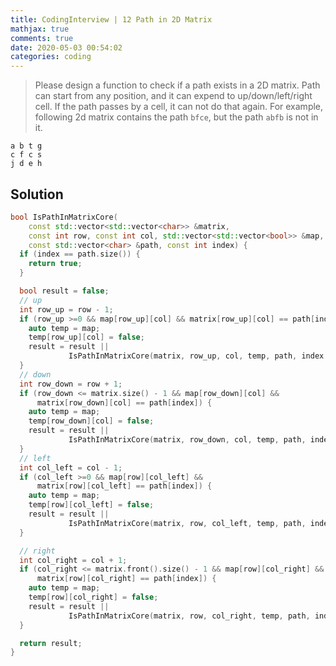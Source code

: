```yaml
---
title: CodingInterview | 12 Path in 2D Matrix
mathjax: true
comments: true
date: 2020-05-03 00:54:02
categories: coding
---
```


> Please design a function to check if a path exists in a 2D matrix. Path can start from any position, and it can expend to up/down/left/right cell. If the path passes by a cell, it can not do that again.
> For example, following 2d matrix contains the path `bfce`, but the path `abfb` is not in it.
```
a b t g
c f c s
j d e h
```

## Solution
```C++
bool IsPathInMatrixCore(
    const std::vector<std::vector<char>> &matrix,
    const int row, const int col, std::vector<std::vector<bool>> &map,
    const std::vector<char> &path, const int index) {
  if (index == path.size()) {
    return true;
  }

  bool result = false;
  // up
  int row_up = row - 1;
  if (row_up >=0 && map[row_up][col] && matrix[row_up][col] == path[index]) {
    auto temp = map;
    temp[row_up][col] = false;
    result = result ||
             IsPathInMatrixCore(matrix, row_up, col, temp, path, index + 1);
  }
  // down
  int row_down = row + 1;
  if (row_down <= matrix.size() - 1 && map[row_down][col] &&
      matrix[row_down][col] == path[index]) {
    auto temp = map;
    temp[row_down][col] = false;
    result = result ||
             IsPathInMatrixCore(matrix, row_down, col, temp, path, index + 1);
  }
  // left
  int col_left = col - 1;
  if (col_left >=0 && map[row][col_left] &&
      matrix[row][col_left] == path[index]) {
    auto temp = map;
    temp[row][col_left] = false;
    result = result ||
             IsPathInMatrixCore(matrix, row, col_left, temp, path, index + 1);
  }

  // right
  int col_right = col + 1;
  if (col_right <= matrix.front().size() - 1 && map[row][col_right] &&
      matrix[row][col_right] == path[index]) {
    auto temp = map;
    temp[row][col_right] = false;
    result = result ||
             IsPathInMatrixCore(matrix, row, col_right, temp, path, index + 1);
  }

  return result;
}
```
